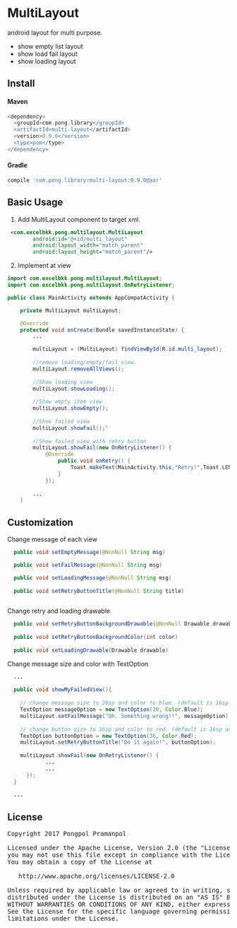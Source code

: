 # MultiLayout
android layout for multi purpose.

- show empty list layout
- show load fail layout
- show loading layout

## Install

#### Maven
```groovy
<dependency>
  <groupId>com.pong.library</groupId>
  <artifactId>multi-layout</artifactId>
  <version>0.9.0</version>
  <type>pom</type>
</dependency>
```

#### Gradle
```groovy
compile 'com.pong.library:multi-layout:0.9.0@aar'
```

## Basic Usage
1. Add MultiLayout component to target xml.
```xml
 <com.excelbkk.pong.multilayout.MultiLayout
        android:id="@+id/multi_layout"
        android:layout_width="match_parent"
        android:layout_height="match_parent"/>
```

2. Implement at view
```java
import com.excelbkk.pong.multilayout.MultiLayout;
import com.excelbkk.pong.multilayout.OnRetryListener;

public class MainActivity extends AppCompatActivity {

    private MultiLayout multiLayout;

    @Override
    protected void onCreate(Bundle savedInstanceState) {
        ...

        multiLayout = (MultiLayout) findViewById(R.id.multi_layout);
        
        //remove loading/empty/fail view.
        multiLayout.removeAllViews();
        
        //Show loading view
        multiLayout.showLoading();
        
        //Show empty item view
        multiLayout.showEmpty();
        
        //Show failed view
        multiLayout.showFail();'
        
        //Show failed view with retry button
        multiLayout.showFail(new OnRetryListener() {
            @Override
                public void onRetry() {
                    Toast.makeText(MainActivity.this,"Retry!",Toast.LENGTH_SHORT).show();
                }
            });
            
        ...
    }
```

## Customization

Change message of each view
```java
  public void setEmptyMessage(@NonNull String msg)

  public void setFailMessage(@NonNull String msg)

  public void setLoadingMessage(@NonNull String msg)
    
  public void setRetryButtonTitle(@NonNull String title)
  
```

Change retry and loading drawable
```java
  public void setRetryButtonBackgroundDrawable(@NonNull Drawable drawable)
  
  public void setRetryButtonBackgroundColor(int color)
  
  public void setLoadingDrawable(Drawable drawable)
```

Change message size and color with TextOption
```java
  ...
  
  public void showMyFailedView(){
  
    // change message size to 20sp and color to blue. (default is 16sp and Color.DKGRAY)
    TextOption messageOption = new TextOption(20, Color.Blue); 
    multiLayout.setFailMessage("Oh. Something wrong!!", messageOption);
    
    // change button size to 36sp and color to red. (default is 16sp and Color.WHITE)
    TextOption buttonOption = new TextOption(36, Color.Red); 
    multiLayout.setRetryButtonTitle("Do it again!", buttonOption);
    
    multiLayout.showFail(new OnRetryListener() {
            ...
            ...
      });
  }
  
  ...
```

## License
<pre>
Copyright 2017 Pongpol Pramanpol

Licensed under the Apache License, Version 2.0 (the "License");
you may not use this file except in compliance with the License.
You may obtain a copy of the License at

   http://www.apache.org/licenses/LICENSE-2.0

Unless required by applicable law or agreed to in writing, software
distributed under the License is distributed on an "AS IS" BASIS,
WITHOUT WARRANTIES OR CONDITIONS OF ANY KIND, either express or implied.
See the License for the specific language governing permissions and
limitations under the License.
</pre>
